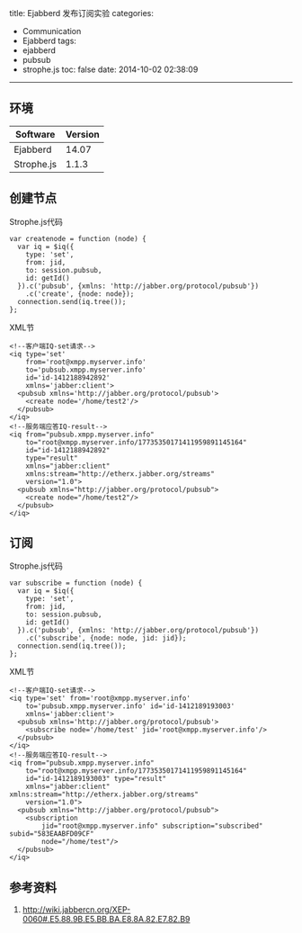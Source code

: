title: Ejabberd 发布订阅实验
categories:
  - Communication
  - Ejabberd
tags:
  - ejabberd
  - pubsub
  - strophe.js
toc: false
date: 2014-10-02 02:38:09
---

## 环境

| Software   | Version |
| ---------- | ------- |
| Ejabberd   | 14.07   |
| Strophe.js | 1.1.3   |


## 创建节点

Strophe.js代码

```
var createnode = function (node) {
  var iq = $iq({
    type: 'set',
    from: jid,
    to: session.pubsub,
    id: getId()
  }).c('pubsub', {xmlns: 'http://jabber.org/protocol/pubsub'})
    .c('create', {node: node});
  connection.send(iq.tree());
};
```

XML节

```
<!--客户端IQ-set请求-->
<iq type='set'
    from='root@xmpp.myserver.info'
    to='pubsub.xmpp.myserver.info'
    id='id-1412188942892'
    xmlns='jabber:client'>
  <pubsub xmlns='http://jabber.org/protocol/pubsub'>
    <create node='/home/test2'/>
  </pubsub>
</iq>
<!--服务端应答IQ-result-->
<iq from="pubsub.xmpp.myserver.info"
    to="root@xmpp.myserver.info/17735350171411959891145164"
    id="id-1412188942892"
    type="result"
    xmlns="jabber:client"
    xmlns:stream="http://etherx.jabber.org/streams"
    version="1.0">
  <pubsub xmlns="http://jabber.org/protocol/pubsub">
    <create node="/home/test2"/>
  </pubsub>
</iq>
```

## 订阅

Strophe.js代码

```
var subscribe = function (node) {
  var iq = $iq({
    type: 'set',
    from: jid,
    to: session.pubsub,
    id: getId()
  }).c('pubsub', {xmlns: 'http://jabber.org/protocol/pubsub'})
    .c('subscribe', {node: node, jid: jid});
  connection.send(iq.tree());
};
```

XML节


```
<!--客户端IQ-set请求-->
<iq type='set' from='root@xmpp.myserver.info'
    to='pubsub.xmpp.myserver.info' id='id-1412189193003'
    xmlns='jabber:client'>
  <pubsub xmlns='http://jabber.org/protocol/pubsub'>
    <subscribe node='/home/test' jid='root@xmpp.myserver.info'/>
  </pubsub>
</iq>
<!--服务端应答IQ-result-->
<iq from="pubsub.xmpp.myserver.info"
    to="root@xmpp.myserver.info/17735350171411959891145164"
    id="id-1412189193003" type="result"
    xmlns="jabber:client" xmlns:stream="http://etherx.jabber.org/streams"
    version="1.0">
  <pubsub xmlns="http://jabber.org/protocol/pubsub">
    <subscription
        jid="root@xmpp.myserver.info" subscription="subscribed" subid="583EAABFD09CF"
        node="/home/test"/>
  </pubsub>
</iq>
```


## 参考资料

1. http://wiki.jabbercn.org/XEP-0060#.E5.88.9B.E5.BB.BA.E8.8A.82.E7.82.B9
